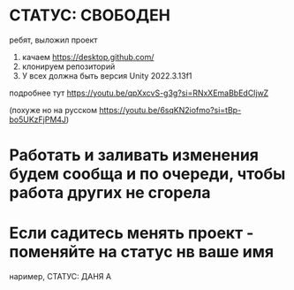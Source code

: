 # СТАТУС: СВОБОДЕН
 ребят, выложил проект
 1) качаем https://desktop.github.com/
 2) клонируем репозиторий
 3) У всех должна быть версия Unity 2022.3.13f1
 
 подробнее тут https://youtu.be/qpXxcvS-g3g?si=RNxXEmaBbEdCIjwZ
 
 (похуже но на русском https://youtu.be/6sqKN2iofmo?si=tBp-bo5UKzFjPM4J)

# Работать и заливать изменения будем сообща и по очереди, чтобы работа других не сгорела
# Если садитесь менять проект - поменяйте на статус нв ваше имя
наример, СТАТУС: ДАНЯ А
